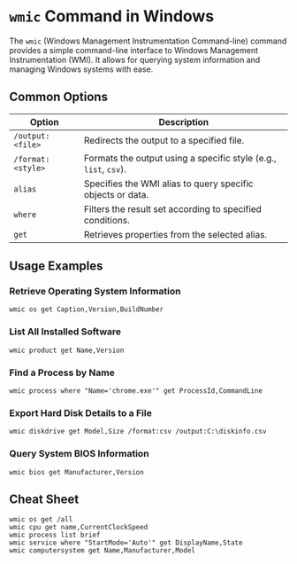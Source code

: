# `wmic` Command in Windows

The `wmic` (Windows Management Instrumentation Command-line) command provides a simple command-line interface to Windows Management Instrumentation (WMI). It allows for querying system information and managing Windows systems with ease.

## Common Options

| Option            | Description                                                     |
|-------------------|-----------------------------------------------------------------|
| `/output:<file>`  | Redirects the output to a specified file.                       |
| `/format:<style>` | Formats the output using a specific style (e.g., `list`, `csv`).|
| `alias`           | Specifies the WMI alias to query specific objects or data.      |
| `where`           | Filters the result set according to specified conditions.       |
| `get`             | Retrieves properties from the selected alias.                   |

## Usage Examples

### Retrieve Operating System Information

```plaintext
wmic os get Caption,Version,BuildNumber
```

### List All Installed Software

```plaintext
wmic product get Name,Version
```

### Find a Process by Name

```plaintext
wmic process where "Name='chrome.exe'" get ProcessId,CommandLine
```

### Export Hard Disk Details to a File

```plaintext
wmic diskdrive get Model,Size /format:csv /output:C:\diskinfo.csv
```

### Query System BIOS Information

```plaintext
wmic bios get Manufacturer,Version
```

## Cheat Sheet

```plaintext
wmic os get /all
wmic cpu get name,CurrentClockSpeed
wmic process list brief
wmic service where "StartMode='Auto'" get DisplayName,State
wmic computersystem get Name,Manufacturer,Model
```

